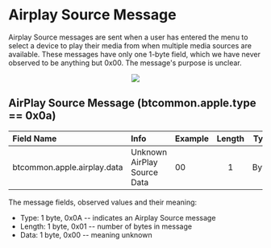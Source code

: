 <h1>Airplay Source Message</h1>

<p> 
Airplay Source messages are sent when a user has entered the menu to select a
device to play their media from when multiple media sources are available.
These messages have only one 1-byte field, which we have never observed
to be anything but 0x00. The message's purpose is unclear.
</p>


<div align="center">
<img src="/figs/airplay_source_format.png">
</div>

<!-- Leave this line -->

## AirPlay Source Message (btcommon.apple.type == 0x0a)
| Field Name                                  | Info                         | Example                   |Length| Type  | Notes                    |
| :-------------------------------------------| :----------------------------|:--------------------------|:----:|:-----:|:------------------------:|
| btcommon.apple.airplay.data                 | Unknown AirPlay Source Data  | 00                        | 1    | Bytes | Only seen to be 0x00     |

<p>The message fields, observed values and their meaning:</p>

<ul>
<li>
Type: 1 byte, 0x0A -- indicates an Airplay Source message
</li>
<li>
Length: 1 byte, 0x01 -- number of bytes in message
</li>
<li>
Data: 1 byte, 0x00 -- meaning unknown
</li>
</ul>
